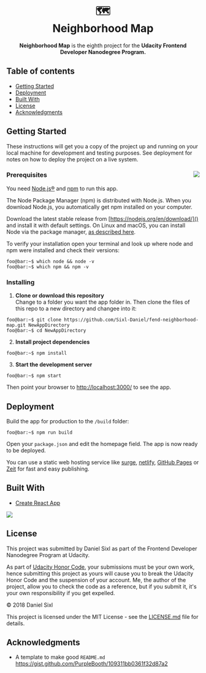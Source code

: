 <div align="center">
    <h1>🗺️<br>Neighborhood Map</h1>
    <p><strong>Neighborhood Map</strong> is the eighth project for the <strong>Udacity Frontend Developer Nanodegree Program.</strong></p>
    <!-- <p><strong><a href="">⭐ Show a demo of this app ⭐</a></strong></p> -->
</div>

## Table of contents

- [Getting Started](#getting-started)
- [Deployment](#deployment)
- [Built With](#built-with)
- [License](#license)
- [Acknowledgments](#acknowledgments)

## Getting Started

These instructions will get you a copy of the project up and running on your local machine for development and testing purposes. See deployment for notes on how to deploy the project on a live system.

### Prerequisites <img src='https://res.cloudinary.com/sixl/image/upload/v1534412781/GitHub/brands/nodejs-new-pantone-black.png' align="right">

You need [Node.js®](https://nodejs.org/en/) and [npm](https://www.npmjs.com) to run this app. 

The Node Package Manager (npm) is distributed with Node.js. When you download Node.js, you automatically get npm installed on your computer.

Download the latest stable release from [https://nodejs.org/en/download/]() and install it with default settings. On Linux and macOS, you can install Node via the package manager, [as described here](https://nodejs.org/en/download/package-manager/).

To verify your installation open your terminal and look up where node and npm were installed and check their versions:

```console
foo@bar:~$ which node && node -v
foo@bar:~$ which npm && npm -v
```

### Installing

1. **Clone or download this repository**  
Change to a folder you want the app folder in. Then clone the files of this repo to a new directory and changee into it: 

```console
foo@bar:~$ git clone https://github.com/Sixl-Daniel/fend-neighborhood-map.git NewAppDirectory
foo@bar:~$ cd NewAppDirectory
```

2. **Install project dependencies**

```console
foo@bar:~$ npm install
```

3. **Start the development server**

```console
foo@bar:~$ npm start
```

Then point your browser to [http://localhost:3000/]() to see the app.

## Deployment

Build the app for production to the `/build` folder:

```console
foo@bar:~$ npm run build
```

Open your `package.json` and edit the homepage field. The app is now ready to be deployed. 

You can use a static web hosting service like [surge](http://surge.sh/), [netlify](https://www.netlify.com/), [GitHub Pages](https://pages.github.com/) or [Zeit](https://zeit.co/) for fast and easy publishing.

## Built With

* [Create React App](https://github.com/facebook/create-react-app)

<a href="https://www.netlify.com">
  <img src="https://www.netlify.com/img/global/badges/netlify-color-accent.svg"/>
</a>

## License

This project was submitted by Daniel Sixl as part of the Frontend Developer Nanodegree Program at Udacity.

As part of [Udacity Honor Code](https://www.udacity.com/legal/community-guidelines), your submissions must be your own work, hence submitting this project as yours will cause you to break the Udacity Honor Code and the suspension of your account. Me, the author of the project, allow you to check the code as a reference, but if you submit it, it's your own responsibility if you get expelled.

&copy; 2018 Daniel Sixl

This project is licensed under the MIT License - see the [LICENSE.md](./LICENSE.md) file for details.

## Acknowledgments

* A template to make good `README.md`  
https://gist.github.com/PurpleBooth/109311bb0361f32d87a2
